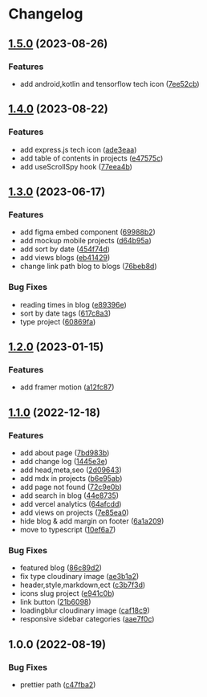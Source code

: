 # Changelog

## [1.5.0](https://github.com/rizaadi/rizaadikurniawan/compare/v1.4.0...v1.5.0) (2023-08-26)


### Features

* add android,kotlin and tensorflow tech icon ([7ee52cb](https://github.com/rizaadi/rizaadikurniawan/commit/7ee52cb5db2cc1fc1d2482dd4d9dd59456427d83))

## [1.4.0](https://github.com/rizaadi/rizaadikurniawan/compare/v1.3.0...v1.4.0) (2023-08-22)


### Features

* add express.js tech icon ([ade3eaa](https://github.com/rizaadi/rizaadikurniawan/commit/ade3eaa9efa2e71ffe2e8ed375332042ae853826))
* add table of contents in projects ([e47575c](https://github.com/rizaadi/rizaadikurniawan/commit/e47575c2ffe2f9974d298c542b5e54b9cd447446))
* add useScrollSpy hook ([77eea4b](https://github.com/rizaadi/rizaadikurniawan/commit/77eea4bc007652070080bc0037a6d964280f47c6))

## [1.3.0](https://github.com/rizaadi/rizaadikurniawan/compare/v1.2.0...v1.3.0) (2023-06-17)


### Features

* add figma embed component ([69988b2](https://github.com/rizaadi/rizaadikurniawan/commit/69988b2e805b1dc124c5e84d337e601a5b58219b))
* add mockup mobile projects ([d64b95a](https://github.com/rizaadi/rizaadikurniawan/commit/d64b95a0e43f5bb4ac2a4303bf1217946a0d36ab))
* add sort by date ([454f74d](https://github.com/rizaadi/rizaadikurniawan/commit/454f74dc9bf812f338d0223f65be281b3b91b5f6))
* add views blogs ([eb41429](https://github.com/rizaadi/rizaadikurniawan/commit/eb414292cf11341dcf0d2b857aef51f729376906))
* change link path blog to blogs ([76beb8d](https://github.com/rizaadi/rizaadikurniawan/commit/76beb8d545a74b7db9182290d6a3dfd5fd226167))


### Bug Fixes

* reading times in blog ([e89396e](https://github.com/rizaadi/rizaadikurniawan/commit/e89396eed8b7e2f0e2bd14392345f69d25551500))
* sort by date tags ([617c8a3](https://github.com/rizaadi/rizaadikurniawan/commit/617c8a321b8a152ecacc8acc1c5fa4001d26e458))
* type project ([60869fa](https://github.com/rizaadi/rizaadikurniawan/commit/60869fa7007c3130d74a1dabfb14ee8469786e81))

## [1.2.0](https://github.com/rizaadi/rizaadikurniawan/compare/v1.1.0...v1.2.0) (2023-01-15)


### Features

* add framer motion ([a12fc87](https://github.com/rizaadi/rizaadikurniawan/commit/a12fc87bbf57520a8955dc758bf12c1e05dcc551))

## [1.1.0](https://github.com/rizaadi/rizaadikurniawan/compare/v1.0.0...v1.1.0) (2022-12-18)


### Features

* add about page ([7bd983b](https://github.com/rizaadi/rizaadikurniawan/commit/7bd983bce8419c0ed67893f974287de57bc9dc5e))
* add change log ([1445e3e](https://github.com/rizaadi/rizaadikurniawan/commit/1445e3e01a1544c3986ef667991d104a523911a6))
* add head,meta,seo ([2d09643](https://github.com/rizaadi/rizaadikurniawan/commit/2d096435d87ed42f5805aec5001d687ae454830a))
* add mdx in projects ([b6e95ab](https://github.com/rizaadi/rizaadikurniawan/commit/b6e95aba5a13ccb802182bce118d6dc16846db1a))
* add page not found ([72c9e0b](https://github.com/rizaadi/rizaadikurniawan/commit/72c9e0b8f0e07ad9ebbe57676f548495862f7cf6))
* add search in blog ([44e8735](https://github.com/rizaadi/rizaadikurniawan/commit/44e873533c1c12e3fb183b4eff11db22e37832f6))
* add vercel analytics ([64afcdd](https://github.com/rizaadi/rizaadikurniawan/commit/64afcdd50480fb347e6c7093fe2faf618227071d))
* add views on projects ([7e85ea0](https://github.com/rizaadi/rizaadikurniawan/commit/7e85ea0b5ea8189c3be489c02ce1dce63a7dfaa4))
* hide blog & add margin on footer ([6a1a209](https://github.com/rizaadi/rizaadikurniawan/commit/6a1a2095fb80c4642b0184b8c4a6549650cc8437))
* move to typescript ([10ef6a7](https://github.com/rizaadi/rizaadikurniawan/commit/10ef6a77bcb81ba385fd4aaa6e8b411ac1693853))


### Bug Fixes

* featured blog ([86c89d2](https://github.com/rizaadi/rizaadikurniawan/commit/86c89d21f0aa7ca67377debb6599eb9e8d8df889))
* fix type cloudinary image ([ae3b1a2](https://github.com/rizaadi/rizaadikurniawan/commit/ae3b1a2a3cd66749b4fb0c47b0a5a2493654d147))
* header,style,markdown,ect ([c3b7f3d](https://github.com/rizaadi/rizaadikurniawan/commit/c3b7f3d4403bc956d99edaf5cb31fb56aeacc88a))
* icons slug project ([e941c0b](https://github.com/rizaadi/rizaadikurniawan/commit/e941c0b786cdac6580aaa426515f053b791e8c8b))
* link button ([21b6098](https://github.com/rizaadi/rizaadikurniawan/commit/21b60989dfb59ed54b0fe4f7cd703bb526cd02f3))
* loadingblur cloudinary image ([caf18c9](https://github.com/rizaadi/rizaadikurniawan/commit/caf18c9a786d295b9cd46ffb93ff55dcbfeaa28e))
* responsive sidebar categories ([aae7f0c](https://github.com/rizaadi/rizaadikurniawan/commit/aae7f0c899d8186c7d764f3e0265eb9250f8843e))

## 1.0.0 (2022-08-19)


### Bug Fixes

* prettier path ([c47fba2](https://github.com/rizaadi/rizaadikurniawan/commit/c47fba29e84daace9d01cdc79de52da88f054d7f))

